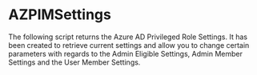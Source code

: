 # AZPIMSettings
The following script returns the Azure AD Privileged Role Settings. It has been created to retrieve current settings and allow you to change certain parameters with regards to the Admin Eligible Settings, Admin Member Settings and the User Member Settings.
